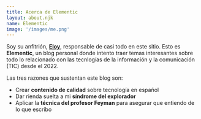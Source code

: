 ```yaml
---
title: Acerca de Elementic
layout: about.njk
name: Elementic
image: '/images/me.png'
---
```


Soy su anfitrión, **[Eloy](https://eloy.co)**, responsable de casi todo en este sitio. Esto es **Elementic**, un blog personal donde intento traer temas interesantes sobre todo lo relacionado con las tecnlogías de la información y la comunicación (TIC) desde el 2022.

Las tres razones que sustentan este blog son:

- Crear **contenido de calidad** sobre tecnología en español
- Dar rienda suelta a mi **síndrome del explorador**
- Aplicar la **técnica del profesor Feyman** para asegurar que entiendo de lo que escribo
